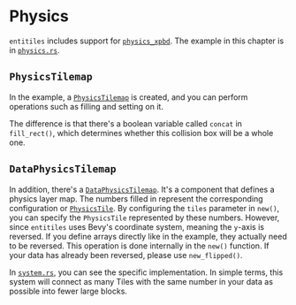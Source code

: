 # Physics

`entitiles` includes support for [`physics_xpbd`](https://github.com/Jondolf/bevy_xpbd). The example in this chapter is in [`physics.rs`](https://github.com/443eb9/bevy_entitiles/blob/0.4.0/examples/physics.rs).

## `PhysicsTilemap`

In the example, a [`PhysicsTilemap`](https://github.com/443eb9/bevy_entitiles/blob/0.4.0/src/tilemap/physics/mod.rs#L171) is created, and you can perform operations such as filling and setting on it.

The difference is that there's a boolean variable called `concat` in `fill_rect()`, which determines whether this collision box will be a whole one.

## `DataPhysicsTilemap`

In addition, there's a [`DataPhysicsTilemap`](https://github.com/443eb9/bevy_entitiles/blob/0.4.0/src/tilemap/physics/mod.rs#L91). It's a component that defines a physics layer map. The numbers filled in represent the corresponding configuration or [`PhysicsTile`](https://github.com/443eb9/bevy_entitiles/blob/0.4.0/src/tilemap/physics/mod.rs#L74). By configuring the `tiles` parameter in `new()`, you can specify the `PhysicsTile` represented by these numbers. However, since `entitiles` uses Bevy's coordinate system, meaning the `y`-axis is reversed. If you define arrays directly like in the example, they actually need to be reversed. This operation is done internally in the `new()` function. If your data has already been reversed, please use `new_flipped()`.

In [`system.rs`](https://github.com/443eb9/bevy_entitiles/blob/0.4.0/src/tilemap/physics/systems.rs#L60), you can see the specific implementation. In simple terms, this system will connect as many Tiles with the same number in your data as possible into fewer large blocks.
